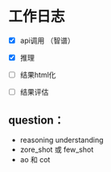 # 工作日志


- [x] api调用 （智谱）
- [x] 推理 
- [ ] 结果html化
- [ ] 结果评估



##  question：
- reasoning understanding
- zore_shot 或 few_shot
- ao 和 cot

